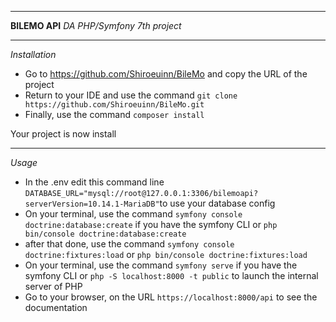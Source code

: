 ****
__BILEMO API__
_DA PHP/Symfony 7th project_
****

*Installation*

* Go to https://github.com/Shiroeuinn/BileMo and copy the URL of the project
* Return to your IDE and use the command
`git clone https://github.com/Shiroeuinn/BileMo.git`
* Finally, use the command `composer install`

Your project is now install

****

*Usage*

* In the .env edit this command line `DATABASE_URL="mysql://root@127.0.0.1:3306/bilemoapi?serverVersion=10.14.1-MariaDB"`to use your database config 
* On your terminal, use the command `symfony console doctrine:database:create` if you have the symfony CLI or `php bin/console doctrine:database:create`
* after that done, use the command `symfony console doctrine:fixtures:load` or `php bin/console doctrine:fixtures:load`
* On your terminal, use the command `symfony serve` if you have the symfony CLI or `php -S localhost:8000 -t public`
to launch the internal server of PHP
* Go to your browser, on the URL `https://localhost:8000/api` to see the documentation
